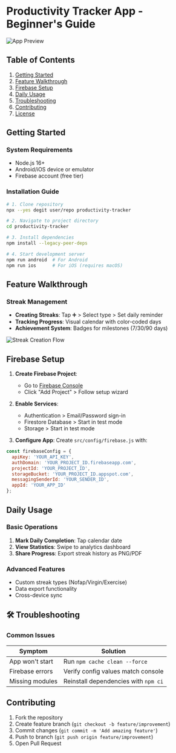 #  Productivity Tracker App - Beginner's Guide

![App Preview](https://via.placeholder.com/1200x400?text=Clean+Modern+Interface+with+Progress+Tracking)

##  Table of Contents
1. [Getting Started](#-getting-started)
2. [Feature Walkthrough](#-feature-walkthrough)
3. [Firebase Setup](#-firebase-setup)
4. [Daily Usage](#-daily-usage)
5. [Troubleshooting](#-troubleshooting)
6. [Contributing](#-contributing)
7. [License](#-license)

##  Getting Started

### System Requirements
- Node.js 16+ 
- Android/iOS device or emulator
- Firebase account (free tier)

### Installation Guide
```bash
# 1. Clone repository
npx --yes degit user/repo productivity-tracker

# 2. Navigate to project directory
cd productivity-tracker

# 3. Install dependencies
npm install --legacy-peer-deps

# 4. Start development server
npm run android  # For Android
npm run ios      # For iOS (requires macOS)
```

##  Feature Walkthrough

### Streak Management
- **Creating Streaks**: Tap ➕ > Select type > Set daily reminder
- **Tracking Progress**: Visual calendar with color-coded days
- **Achievement System**: Badges for milestones (7/30/90 days)

![Streak Creation Flow](https://via.placeholder.com/600x400?text=Step-by-Step+Creation+Process)

##  Firebase Setup

1. **Create Firebase Project**:
   - Go to [Firebase Console](https://console.firebase.google.com)
   - Click "Add Project" > Follow setup wizard

2. **Enable Services**:
   - Authentication > Email/Password sign-in
   - Firestore Database > Start in test mode
   - Storage > Start in test mode

3. **Configure App**:
   Create `src/config/firebase.js` with:
```javascript
const firebaseConfig = {
  apiKey: 'YOUR_API_KEY',
  authDomain: 'YOUR_PROJECT_ID.firebaseapp.com',
  projectId: 'YOUR_PROJECT_ID',
  storageBucket: 'YOUR_PROJECT_ID.appspot.com',
  messagingSenderId: 'YOUR_SENDER_ID',
  appId: 'YOUR_APP_ID'
};
```

##  Daily Usage

### Basic Operations
1. **Mark Daily Completion**: Tap calendar date
2. **View Statistics**: Swipe to analytics dashboard
3. **Share Progress**: Export streak history as PNG/PDF

### Advanced Features
- Custom streak types (Nofap/Virgin/Exercise)
- Data export functionality
- Cross-device sync

## 🛠 Troubleshooting

### Common Issues
| Symptom | Solution |
|---------|----------|
| App won't start | Run `npm cache clean --force` |
| Firebase errors | Verify config values match console |
| Missing modules | Reinstall dependencies with `npm ci` |

##  Contributing

1. Fork the repository
2. Create feature branch (`git checkout -b feature/improvement`)
3. Commit changes (`git commit -m 'Add amazing feature'`)
4. Push to branch (`git push origin feature/improvement`)
5. Open Pull Request
